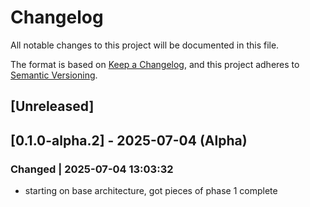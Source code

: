 # Changelog

All notable changes to this project will be documented in this file.

The format is based on [Keep a Changelog](https://keepachangelog.com/en/1.0.0/),
and this project adheres to [Semantic Versioning](https://semver.org/spec/v2.0.0.html).

## [Unreleased]

## [0.1.0-alpha.2] - 2025-07-04 (Alpha)

### Changed | 2025-07-04 13:03:32

- starting on base architecture, got pieces of phase 1 complete
